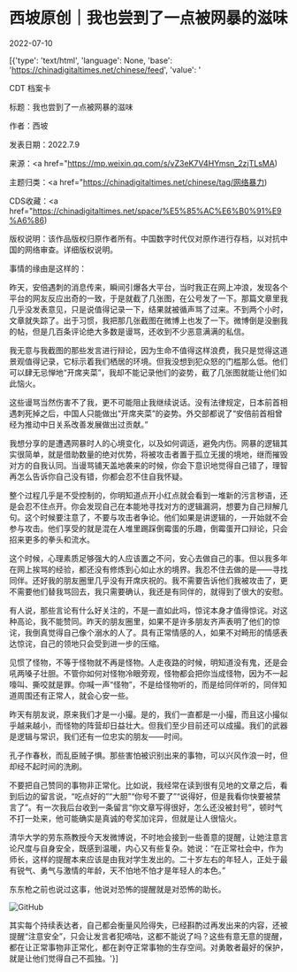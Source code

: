 # 西坡原创｜我也尝到了一点被网暴的滋味

2022-07-10

[{'type': 'text/html', 'language': None, 'base': 'https://chinadigitaltimes.net/chinese/feed', 'value': '

CDT 档案卡

标题：我也尝到了一点被网暴的滋味

作者：西坡

发表日期：2022.7.9

来源：<a href="https://mp.weixin.qq.com/s/vZ3eK7V4HYmsn_2zjTLsMA)

主题归类：<a href="https://chinadigitaltimes.net/chinese/tag/网络暴力)

CDS收藏：<a href="https://chinadigitaltimes.net/space/%E5%85%AC%E6%B0%91%E9%A6%86)

版权说明：该作品版权归原作者所有。中国数字时代仅对原作进行存档，以对抗中国的网络审查。详细版权说明。





事情的缘由是这样的：

昨天，安倍遇刺的消息传来，瞬间引爆各大平台，当时我正在网上冲浪，发现各个平台的网友反应出奇的一致，于是就截了几张图，在公号发了一下。那篇文章里我几乎没发表意见，只是说值得记录一下，结果就被循声骂了过来。不到两个小时，文章就失踪了。出于习惯，我把那几张截图在微博上也发了一下。微博倒是没删我的帖，但是几百条评论绝大多数是谩骂，还收到不少恶意满满的私信。

我无意与我截图的那些发言进行辩论，因为生命不值得这样浪费，我只是觉得这道景观值得记录，它标示着我们栖居的环境。但我没想到犯众怒的门槛那么低。他们可以肆无忌惮地“开席夹菜”，我却不能记录他们的姿势，截了几张图就能让他们如此恼火。

这些谩骂当然伤害不了我，更不可能阻止我继续说话。没有法律规定，日本前首相遇刺死掉之后，中国人只能做出“开席夹菜”的姿势。外交部都说了“安倍前首相曾经为推动中日关系改善发展做出过贡献。”

我想分享的是遭遇网暴时人的心境变化，以及如何调适，避免内伤。网暴的逻辑其实很简单，就是借助数量的绝对优势，将被攻击者置于孤立无援的境地，继而摧毁对方的自我认同。当谩骂铺天盖地袭来的时候，你会下意识地觉得自己错了，理智再怎么告诉你自己没有错，你都会忍不住自我怀疑。

整个过程几乎是不受控制的，你明知道点开小红点就会看到一堆新的污言秽语，还是会忍不住点开。你会发现自己在本能地寻找对方的逻辑漏洞，想要为自己辩解几句。这个时候要注意了，不要与攻击者争论。他们如果是讲逻辑的，一开始就不会参与攻击。他们享受的就是混在人堆里踢踩倒霉蛋的乐趣，倒霉蛋开口辩论，只会招来更多的拳头和流水。

这个时候，心理素质足够强大的人应该置之不问，安心去做自己的事。但以我多年在网上挨骂的经验，都还没有修炼到心如止水的境界。我忍不住去做的是——寻找同伴。还好我的朋友圈里几乎没有开席庆祝的。我不需要告诉他们我被攻击了，更不需要他们替我骂回去，我只需要确认，我还是有同伴的，就得到了很大的安慰。

有人说，那些言论有什么好关注的，不是一直如此吗，惊诧本身才值得惊诧。对这种高论，我不能赞同。昨天的朋友圈里，如果不是许多朋友齐声表明了他们的惊诧，我倒真觉得自己像个溺水的人了。具有正常情感的人，如果不对畸形的情感表达惊诧，自己的领地只会受到进一步的压缩。

见惯了怪物，不等于怪物就不再是怪物。人走夜路的时候，明知道没有鬼，还是会吼两嗓子壮胆。不管你如何对怪物冷眼旁观，怪物都会把你当成怪物，因为不一起嚎叫、撕咬就是罪。你喊一声“怪物”，不是给怪物听的，而是给同伴听的，同伴知道周围还有正常人，就会心安一些。

昨天有朋友说，原来我们才是一小撮。是的，我们一直都是一小撮，而且这小撮似乎越来越小，而怪物的阵营却日益壮大。但我们至少目前还可以成撮。我们的武器是逻辑与常识，我们还有一位忠实的朋友——时间。

孔子作春秋，而乱臣贼子惧。那些害怕被识别出来的事物，可以兴风作浪一时，但却经不起时间的洗刷。

不要把自己赞同的事物非正常化。比如说，我经常在读到很有见地的文章之后，看到后边的留言说，“吃点好的”“大胆”“你号不要了”“说得好，但是我看你快要被禁言了”。有一次我后台收到一条留言“你文章写得很好，怎么还没被封号”，顿时气不打一处来，他可能确实是真诚的夸奖加诧异，但就是让人很恼火。

清华大学的劳东燕教授今天发微博说，不时地会接到一些善意的提醒，让她注意言论尺度与自身安全，既感到温暖，内心又有些复杂。她说：“在正常社会中，作为师长，这样的提醒本来应该是由我对学生发出的。二十岁左右的年轻人，正处于最有锐气、勇气与激情的年龄，天不怕地不怕才是年轻人的本色。”

东东枪之前也说过这事，他说对恐怖的提醒就是对恐怖的助长。

![GitHub](https://keep.cdt.media/assets/images/8/e/8ecdb19f/b54d9d35.png)

其实每个持续表达者，自己都会衡量风险得失，已经斟酌过再发出来的内容，还被提醒“注意安全”，只会让发言者犯嘀咕，这都不能说了吗？这些有意无意的提醒，都在让正常事物非正常化，都在剥夺正常事物的生存空间。对勇敢者最好的保护，就是让他们觉得自己不孤独。'}]
